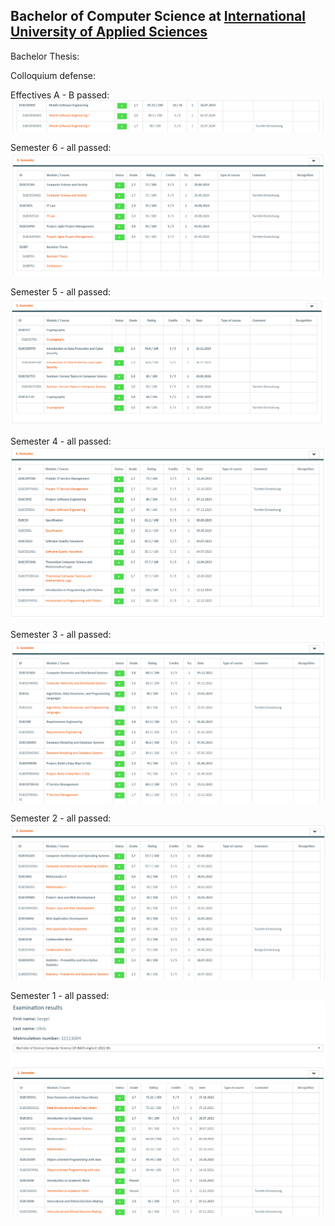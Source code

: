 ## Bachelor of Computer Science at [International University of Applied Sciences](https://www.iu.org/bachelor/computer-science)

Bachelor Thesis:

Colloquium defense:

Effectives A - B passed:
![Semester 5](effectives_a_b.png)

Semester 6 - all passed:
![Semester 5](semester_6.png)

Semester 5 - all passed:
![Semester 5](https://github.com/Wolfram-180/Bachelor-Computer-Science/blob/main/semester_5.png)

Semester 4 - all passed:
![Semester 4](semester_4.png)  

Semester 3 - all passed:
![Semester 3](semester_3.png)

Semester 2 - all passed:
![Semester 2](semester_2.png)

Semester 1 - all passed:
![Semester 1](semester_1.png)

